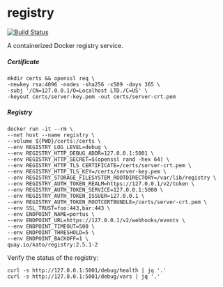# registry

[![Build Status](https://travis-ci.org/katosys/registry.svg?branch=master)](https://travis-ci.org/katosys/registry)

A containerized Docker registry service.

##### Certificate

```
mkdir certs && openssl req \
-newkey rsa:4096 -nodes -sha256 -x509 -days 365 \
-subj '/CN=127.0.0.1/O=Localhost LTD./C=US' \
-keyout certs/server-key.pem -out certs/server-crt.pem
```

##### Registry

```
docker run -it --rm \
--net host --name registry \
--volume ${PWD}/certs:/certs \
--env REGISTRY_LOG_LEVEL=debug \
--env REGISTRY_HTTP_DEBUG_ADDR=127.0.0.1:5001 \
--env REGISTRY_HTTP_SECRET=$(openssl rand -hex 64) \
--env REGISTRY_HTTP_TLS_CERTIFICATE=/certs/server-crt.pem \
--env REGISTRY_HTTP_TLS_KEY=/certs/server-key.pem \
--env REGISTRY_STORAGE_FILESYSTEM_ROOTDIRECTORY=/var/lib/registry \
--env REGISTRY_AUTH_TOKEN_REALM=https://127.0.0.1/v2/token \
--env REGISTRY_AUTH_TOKEN_SERVICE=127.0.0.1:5000 \
--env REGISTRY_AUTH_TOKEN_ISSUER=127.0.0.1 \
--env REGISTRY_AUTH_TOKEN_ROOTCERTBUNDLE=/certs/server-crt.pem \
--env SSL_TRUST=foo:443,bar:443 \
--env ENDPOINT_NAME=portus \
--env ENDPOINT_URL=https://127.0.0.1/v2/webhooks/events \
--env ENDPOINT_TIMEOUT=500 \
--env ENDPOINT_THRESHOLD=5 \
--env ENDPOINT_BACKOFF=1 \
quay.io/kato/registry:2.5.1-2
```

Verify the status of the registry:

```
curl -s http://127.0.0.1:5001/debug/health | jq '.'
curl -s http://127.0.0.1:5001/debug/vars | jq '.'
```
